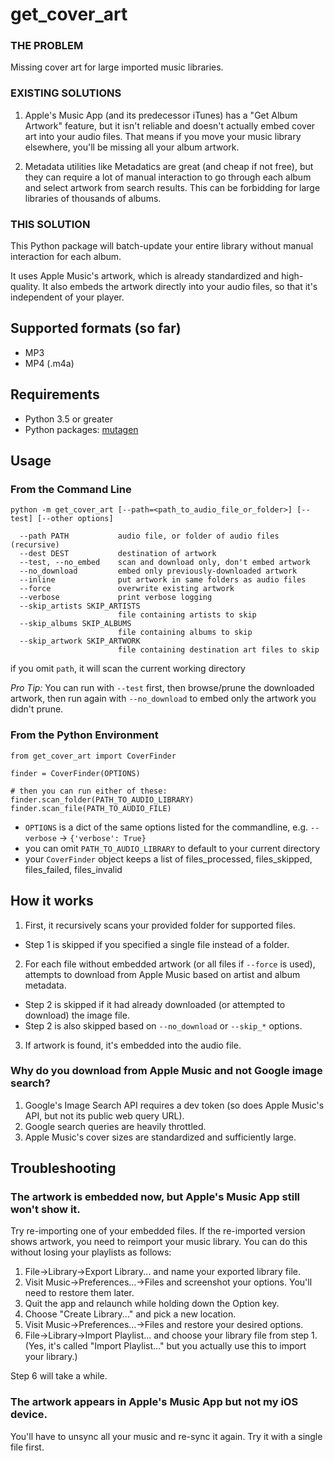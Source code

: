 # get_cover_art

### THE PROBLEM
Missing cover art for large imported music libraries.  

### EXISTING SOLUTIONS

1. Apple's Music App (and its predecessor iTunes) has a "Get Album Artwork" feature, but it isn't reliable and doesn't actually embed cover art into your audio files.  That means if you move your music library elsewhere, you'll be missing all your album artwork.

2. Metadata utilities like Metadatics are great (and cheap if not free), but they can require a lot of manual interaction to go through each album and select artwork from search results.  This can be forbidding for large libraries of thousands of albums.

### THIS SOLUTION
This Python package will batch-update your entire library without manual interaction for each album.

It uses Apple Music's artwork, which is already standardized and high-quality.  It also embeds the artwork directly into your audio files, so that it's independent of your player.

## Supported formats (so far)
- MP3
- MP4 (.m4a)

## Requirements
- Python 3.5 or greater
- Python packages: [mutagen](https://pypi.org/project/mutagen/)

## Usage

### From the Command Line
```
python -m get_cover_art [--path=<path_to_audio_file_or_folder>] [--test] [--other options]

  --path PATH           audio file, or folder of audio files (recursive)
  --dest DEST           destination of artwork
  --test, --no_embed    scan and download only, don't embed artwork
  --no_download         embed only previously-downloaded artwork
  --inline              put artwork in same folders as audio files
  --force               overwrite existing artwork
  --verbose             print verbose logging
  --skip_artists SKIP_ARTISTS
                        file containing artists to skip
  --skip_albums SKIP_ALBUMS
                        file containing albums to skip
  --skip_artwork SKIP_ARTWORK
                        file containing destination art files to skip
```
if you omit `path`, it will scan the current working directory

_Pro Tip:_ You can run with `--test` first, then browse/prune the downloaded artwork, then run again with `--no_download` to embed only the artwork you didn't prune.

### From the Python Environment
```
from get_cover_art import CoverFinder

finder = CoverFinder(OPTIONS)

# then you can run either of these:
finder.scan_folder(PATH_TO_AUDIO_LIBRARY)
finder.scan_file(PATH_TO_AUDIO_FILE)
```

- `OPTIONS` is a dict of the same options listed for the commandline, e.g. `--verbose` -> `{'verbose': True}`
- you can omit `PATH_TO_AUDIO_LIBRARY` to default to your current directory
- your `CoverFinder` object keeps a list of files_processed, files_skipped, files_failed, files_invalid

## How it works
1. First, it recursively scans your provided folder for supported files.
  - Step 1 is skipped if you specified a single file instead of a folder.
2. For each file without embedded artwork (or all files if `--force` is used), attempts to download from Apple Music based on artist and album metadata.
  - Step 2 is skipped if it had already downloaded (or attempted to download) the image file.
  - Step 2 is also skipped based on `--no_download` or `--skip_*` options.
3. If artwork is found, it's embedded into the audio file.

### Why do you download from Apple Music and not Google image search?
1. Google's Image Search API requires a dev token (so does Apple Music's API, but not its public web query URL).
2. Google search queries are heavily throttled.
3. Apple Music's cover sizes are standardized and sufficiently large.

## Troubleshooting

### The artwork is embedded now, but Apple's Music App still won't show it.
Try re-importing one of your embedded files.  If the re-imported version shows artwork, you need to reimport your music library.  You can do this without losing your playlists as follows:
1. File->Library->Export Library... and name your exported library file.
2. Visit Music->Preferences...->Files and screenshot your options.  You'll need to restore them later.
3. Quit the app and relaunch while holding down the Option key.
4. Choose "Create Library..." and pick a new location.
5. Visit Music->Preferences...->Files and restore your desired options.
6. File->Library->Import Playlist... and choose your library file from step 1.  (Yes, it's called "Import Playlist..." but you actually use this to import your library.)

Step 6 will take a while.

### The artwork appears in Apple's Music App but not my iOS device.
You'll have to unsync all your music and re-sync it again.  Try it with a single file first.
